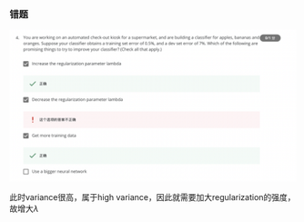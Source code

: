 ### 错题

![picture](picture.png)

此时variance很高，属于high variance，因此就需要加大regularization的强度，故增大$\lambda$

